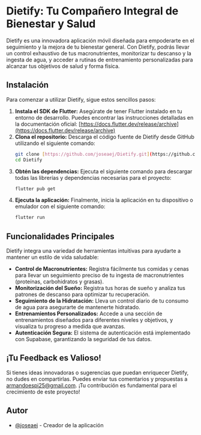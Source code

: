 # Dietify: Tu Compañero Integral de Bienestar y Salud

Dietify es una innovadora aplicación móvil diseñada para empoderarte en el seguimiento y la mejora de tu bienestar general. Con Dietify, podrás llevar un control exhaustivo de tus macronutrientes, monitorizar tu descanso y la ingesta de agua, y acceder a rutinas de entrenamiento personalizadas para alcanzar tus objetivos de salud y forma física.

## Instalación

Para comenzar a utilizar Dietify, sigue estos sencillos pasos:

1.  **Instala el SDK de Flutter:** Asegúrate de tener Flutter instalado en tu entorno de desarrollo. Puedes encontrar las instrucciones detalladas en la documentación oficial: [https://docs.flutter.dev/release/archive](https://docs.flutter.dev/release/archive)
2.  **Clona el repositorio:** Descarga el código fuente de Dietify desde GitHub utilizando el siguiente comando:
    ```bash
    git clone [https://github.com/joseaej/Dietify.git](https://github.com/joseaej/Dietify.git)
    cd Dietify
    ```
3.  **Obtén las dependencias:** Ejecuta el siguiente comando para descargar todas las librerías y dependencias necesarias para el proyecto:
    ```bash
    flutter pub get
    ```
4.  **Ejecuta la aplicación:** Finalmente, inicia la aplicación en tu dispositivo o emulador con el siguiente comando:
    ```bash
    flutter run
    ```

## Funcionalidades Principales

Dietify integra una variedad de herramientas intuitivas para ayudarte a mantener un estilo de vida saludable:

* **Control de Macronutrientes:** Registra fácilmente tus comidas y cenas para llevar un seguimiento preciso de tu ingesta de macronutrientes (proteínas, carbohidratos y grasas).
* **Monitorización del Sueño:** Registra tus horas de sueño y analiza tus patrones de descanso para optimizar tu recuperación.
* **Seguimiento de la Hidratación:** Lleva un control diario de tu consumo de agua para asegurarte de mantenerte hidratado.
* **Entrenamientos Personalizados:** Accede a una sección de entrenamientos diseñados para diferentes niveles y objetivos, y visualiza tu progreso a medida que avanzas.
* **Autenticación Segura:** El sistema de autenticación está implementado con Supabase, garantizando la seguridad de tus datos.

## ¡Tu Feedback es Valioso!

Si tienes ideas innovadoras o sugerencias que puedan enriquecer Dietify, no dudes en compartirlas. Puedes enviar tus comentarios y propuestas a armandoespi25@gmail.com. ¡Tu contribución es fundamental para el crecimiento de este proyecto!

## Autor

* [@joseaej](https://github.com/joseaej) - Creador de la aplicación
